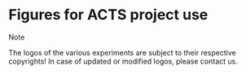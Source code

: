 # Figures for ACTS project use

> [!NOTE]  
> The logos of the various experiments are subject to their respective copyrights!
> In case of updated or modified logos, please contact us.
